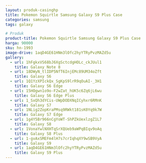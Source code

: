 ```yaml
---
layout: produk-casinghp
title: Pokemon Squirtle Samsung Galaxy S9 Plus Case
categories: samsung
tags: galaxy

# Produk
product-title: Pokemon Squirtle Samsung Galaxy S9 Plus Case
harga: 90000
sku: hn-1993
image-drive: 1aqD4GE61HNm3lOfc2hyYTRyPvzMAZd5u
gallery:
  - url: 1hFgkxVS68bJ6XgSctcdgHOLc_ckJUul1
    title: Galaxy Note 8
  - url: 18DWyN_tlIDP5NfT6InjEMc89UM34oZft
    title: Galaxy S6
  - url: 1Q1YzXPIckQx_SgKpS9lrR9qOuAI-_3H1
    title: Galaxy S6 Edge
  - url: 15HOgwn1o9o-F2wZat_hUK5c6Zq6jL6wu
    title: Galaxy S6 Edge Plus
  - url: 1_SxQh3dYCis-UWpDODXNqICyhxr6RMnK
    title: Galaxy S7
  - url: 1NLig2ZopKraPMsq9RWkt181sK0Yq9k7W
    title: Galaxy S7 Edge
  - url: 1g4Y5Br966nCgYoWT-ShPZkUexlzgZ1L7
    title: Galaxy S8
  - url: 1VonaYwlNXHTqSrXQUeb9aWPqBIqv9oAq
    title: Galaxy S8 Plus
  - url: 1-gvAxSMEFm4lH7s7crIqhqXY9wSB9VyA
    title: Galaxy S9
  - url: 1aqD4GE61HNm3lOfc2hyYTRyPvzMAZd5u
    title: Galaxy S9 Plus
---
```

